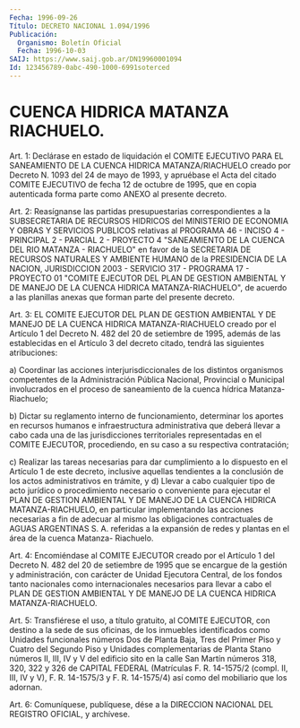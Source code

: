 ```yaml
---
Fecha: 1996-09-26
Título: DECRETO NACIONAL 1.094/1996
Publicación:
  Organismo: Boletín Oficial
  Fecha: 1996-10-03
SAIJ: https://www.saij.gob.ar/DN19960001094
Id: 123456789-0abc-490-1000-6991soterced
---
```

# CUENCA HIDRICA MATANZA RIACHUELO.

<a id="1"></a>
Art. 1: Declárase en estado de liquidación el COMITE EJECUTIVO PARA EL SANEAMIENTO DE LA CUENCA HIDRICA MATANZA/RIACHUELO  creado por Decreto N. 1093 del 24 de mayo de 1993, y apruébase el Acta del citado COMITE  EJECUTIVO  de  fecha  12  de octubre de 1995, que en copia  autenticada  forma  parte  como  ANEXO al  presente  decreto.

<a id="2"></a>
Art. 2: Reasígnanse las partidas presupuestarias  correspondientes a la SUBSECRETARIA DE RECURSOS HIDRICOS del MINISTERIO  DE ECONOMIA Y OBRAS Y SERVICIOS PUBLICOS relativas al PROGRAMA 46 - INCISO  4 - PRINCIPAL  2 - PARCIAL 2 - PROYECTO 4 "SANEAMIENTO DE LA CUENCA DEL RIO MATANZA  -  RIACHUELO"  en  favor  de la SECRETARIA DE RECURSOS NATURALES  Y  AMBIENTE  HUMANO  de  la PRESIDENCIA  DE  LA  NACION, JURISDICCION  2003  -  SERVICIO 317 - PROGRAMA  17  -  PROYECTO  01 "COMITE EJECUTOR DEL PLAN  DE  GESTION  AMBIENTAL Y DE MANEJO DE LA CUENCA  HIDRICA  MATANZA-RIACHUELO",  de acuerdo  a  las  planillas anexas que forman parte del presente decreto.

<a id="3"></a>
Art.  3: EL COMITE EJECUTOR DEL PLAN DE  GESTION  AMBIENTAL  Y  DE MANEJO  DE  LA  CUENCA  HIDRICA  MATANZA-RIACHUELO  creado  por  el Artículo 1 del Decreto N. 482 del 20 de setiembre de 1995, además de las  establecidas  en  el Artículo 3 del decreto citado, tendrá las siguientes atribuciones:

a) Coordinar las acciones interjurisdiccionales  de los distintos organismos  competentes  de  la  Administración  Pública  Nacional, Provincial o Municipal involucrados en el proceso de saneamiento de la cuenca hídrica Matanza-Riachuelo;

b) Dictar su reglamento interno de funcionamiento,  determinar  los aportes  en  recursos  humanos e infraestructura administrativa que deberá llevar a cabo cada  una  de las jurisdicciones territoriales representadas en el COMITE EJECUTOR,  procediendo,  en su caso a su respectiva contratación;

c)  Realizar  las  tareas  necesarias  para dar cumplimiento  a  lo dispuesto  en  el  Artículo 1 de este decreto,  inclusive  aquellas tendientes a la conclusión de los actos administrativos en trámite, y d) Llevar a cabo cualquier  tipo  de  acto jurídico o procedimiento necesario o conveniente para ejecutar el  PLAN DE GESTION AMBIENTAL Y DE MANEJO DE LA CUENCA HIDRICA MATANZA-RIACHUELO,  en  particular implementando  las  acciones necesarias a fin de adecuar al  mismo las obligaciones contractuales  de AGUAS ARGENTINAS S. A. referidas a la expansión de redes y plantas  en  el área de la cuenca Matanza- Riachuelo.

<a id="4"></a>
Art. 4: Encomiéndase al COMITE EJECUTOR  creado  por el Artículo 1 del Decreto N. 482 del 20 de setiembre de 1995 que se encargue de la gestión y administración, con carácter de Unidad Ejecutora Central, de los fondos tanto nacionales como internacionales necesarios para llevar a cabo el PLAN DE GESTION AMBIENTAL Y DE MANEJO DE LA CUENCA HIDRICA MATANZA-RIACHUELO.

<a id="5"></a>
Art.  5:  Transfiérese  el  uso,  a  título  gratuito, al  COMITE EJECUTOR, con destino a la sede de sus oficinas,  de  los inmuebles identificados como Unidades funcionales números Dos de Planta Baja, Tres  del  Primer  Piso  y  Cuatro  del  Segundo  Piso  y  Unidades complementarias  de  Planta  Stano  números  II,  III,  IV y V del edificio sito en la calle San Martín números 318, 320, 322 y 326 de CAPITAL FEDERAL (Matrículas F. R. 14-1575/2 (compl. II, III,  IV  y V),  F. R. 14-1575/3 y F. R. 14-1575/4) así como del mobiliario que los adornan.

<a id="6"></a>
Art. 6: Comuníquese, publíquese, dése a la DIRECCION NACIONAL DEL REGISTRO  OFICIAL,  y  archívese.